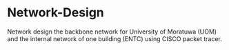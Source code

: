 # Network-Design
Network design the backbone network for University of Moratuwa (UOM) and the internal network of one building (ENTC) using CISCO packet tracer.
